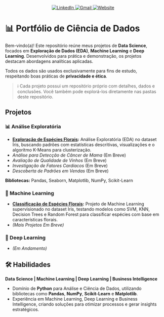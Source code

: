 <p align="center">
  <a href="https://www.linkedin.com/in/felipe-sousa-20968017a/">
    <img src="https://img.shields.io/badge/-LinkedIn-blue?style=flat-square&logo=Linkedin&logoColor=white" alt="LinkedIn">
  </a> 
  <a href="mailto:felipevsousa7@gmail.com">
    <img src="https://img.shields.io/badge/-Gmail-c14438?style=flat-square&logo=Gmail&logoColor=white" alt="Gmail">
  </a> 
  <a href="https://felipevsousa.my.canva.site/portfolio">
    <img src="https://img.shields.io/badge/-Meu%20Site-00C4CC?style=flat-square&logo=Canva&logoColor=white" alt="Website">
  </a>
</p>

# 📊 Portfólio de Ciência de Dados

Bem-vindo(a)! Este repositório reúne meus projetos de **Data Science**, focados em **Exploração de Dados (EDA)**, **Machine Learning** e **Deep Learning**. Desenvolvidos para prática e demonstração, os projetos destacam abordagens analíticas aplicadas.

Todos os dados são usados exclusivamente para fins de estudo, respeitando boas práticas de **privacidade e ética**.

> ℹ️ Cada projeto possui um repositório próprio com detalhes, dados e conclusões. Você também pode explorá-los diretamente nas pastas deste repositório.

## Projetos

### 📊 Análise Exploratória
- **[Exploração de Espécies Florais](https://github.com/benzerinsio/FloralSpecies-EDA):** Análise Exploratória (EDA) no dataset Íris, buscando padrões com estatísticas descritivas, visualizações e o algoritmo K-Means para clusterização.  
- *Análise para Detecção de Câncer de Mama* (Em Breve)  
- *Avaliação de Qualidade de Vinhos* (Em Breve)  
- *Investigação de Fatores Cardíacos* (Em Breve)  
- *Descoberta de Padrões em Vendas* (Em Breve)  

**Bibliotecas:** Pandas, Seaborn, Matplotlib, NumPy, Scikit-Learn

### 🤖 Machine Learning
- **[Classificação de Espécies Florais](https://github.com/benzerinsio/FloralSpecies-ML):** Projeto de Machine Learning supervisionado no dataset Iris, testando modelos como SVM, KNN, Decision Trees e Random Forest para classificar espécies com base em características florais.  
- *(Mais Projetos Em Breve)*

### 🧠 Deep Learning
- *(Em Andamento)*

## 🛠️ Habilidades

**Data Science | Machine Learning | Deep Learning | Business Intelligence**

- Domínio de **Python** para Análise e Ciência de Dados, utilizando bibliotecas como **Pandas**, **NumPy**, **Scikit-Learn** e **Matplotlib**.  
- Experiência em Machine Learning, Deep Learning e Business Intelligence, criando soluções para otimizar processos e gerar insights estratégicos.